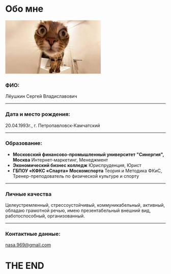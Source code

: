 # Обо мне

![Точно я](img/about_me.jpg)

### ФИО:
Лёушкин Сергей Владиславович
***

### Дата и место рождения:
20.04.1993г., г. Петропавловск-Камчатский
***

### Образование:

* **Московский финансово-промышленный университет "Синергия", Москва**
  Интернет-маркетинг, Менеджмент
* **Экономический бизнес колледж**
  Юриспруденция, Юрист
* **ГБПОУ «КФКС «Спарта» Москомспорта**
  Теория и Методика ФКиС, Тренер-преподователь по физической культуре и спорту
***

### Личные качества
Целеустремленный, стрессоустойчивый, коммуникабельный, активный, обладаю грамотной речью, имею презентабельный внешний вид, работоспособный, организованный.
***

### Контактные данные:
nasa.969@gmail.com

# THE END